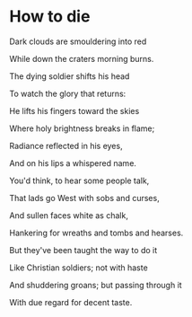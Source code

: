 # How to die

Dark clouds are smouldering into red

  While down the craters morning burns.

The dying soldier shifts his head

  To watch the glory that returns:

He lifts his fingers toward the skies

  Where holy brightness breaks in flame;

Radiance reflected in his eyes,

  And on his lips a whispered name.



You'd think, to hear some people talk,

  That lads go West with sobs and curses,

And sullen faces white as chalk,

  Hankering for wreaths and tombs and hearses.

But they've been taught the way to do it

  Like Christian soldiers; not with haste

And shuddering groans; but passing through it

  With due regard for decent taste.

